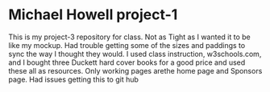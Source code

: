 # Michael Howell project-1

This is my project-3 repository for class. Not as Tight as I wanted it to be like my mockup. Had trouble getting some of the sizes and paddings to sync the way I thought they would. I used class instruction, w3schools.com, and I bought three Duckett hard cover books for a good price and used these all as resources. Only working pages arethe home page and Sponsors page. Had issues getting this to git hub
